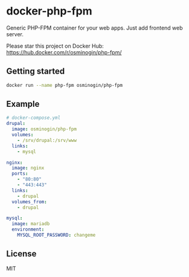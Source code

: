 # docker-php-fpm

Generic PHP-FPM container for your web apps. Just add frontend web server.

Please star this project on Docker Hub: https://hub.docker.com/r/osminogin/php-fpm/

## Getting started

```bash
docker run --name php-fpm osminogin/php-fpm
```

## Example

```yaml
# docker-compose.yml
drupal:
  image: osminogin/php-fpm
  volumes:
    - /srv/drupal:/srv/www
  links:
    - mysql

nginx:
  image: nginx
  ports:
    - "80:80"
    - "443:443"
  links:
    - drupal
  volumes_from:
    - drupal

mysql:
  image: mariadb
  environment:
    MYSQL_ROOT_PASSWORD: changeme
```

## License

MIT
